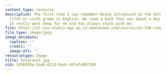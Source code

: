 ```yaml
---
content_type: resource
description: The first time I can remember being introduced to the Holocaust was in
  fifth or sixth grade in English. We read a book that was about a boy in the holocaust.
  It really went deep for me and has always stuck with me.
file: https://ol-ocw-studio-app-qa.s3.amazonaws.com/courses/es-240-composing-your-life-exploration-of-self-through-visual-arts-and-writing-spring-2006/1456590a5aa662339adc69fafe98f3d9_holocaust.jpg
file_type: image/jpeg
image_metadata:
  caption: ''
  credit: ''
  image-alt: ''
resourcetype: Image
title: holocaust.jpg
uid: 1456590a-5aa6-6233-9adc-69fafe98f3d9
---
```


